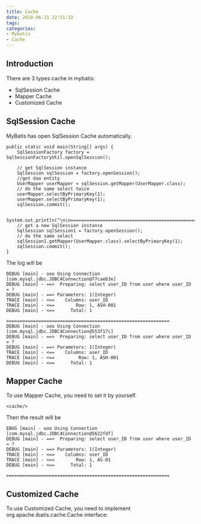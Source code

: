 ```yaml
---
title: Cache
date: 2018-06-21 22:51:32
tags:
categories:
- Mybatis
- Cache
---
```


## Introduction
There are 3 types cache in mybatis:

- SqlSession Cache
- Mapper Cache
- Customized Cache

## SqlSession Cache
MyBatis has open SqlSession Cache automatically. 

	public static void main(String[] args) {
        SqlSessionFactory factory = SqlSessionFactoryUtil.openSqlSession();

        // get SqlSession instance
        SqlSession sqlSession = factory.openSession();
        //get dao entity
        UserMapper userMapper = sqlSession.getMapper(UserMapper.class);
        // do the same select twice
        userMapper.selectByPrimaryKey(1);
        userMapper.selectByPrimaryKey(1);
        sqlSession.commit();

        System.out.println("\n\n=============================================================");
        // get a new SqlSession instance
        SqlSession sqlSession1 = factory.openSession();
        // do the same select
        sqlSession1.getMapper(UserMapper.class).selectByPrimaryKey(1);
        sqlSession.commit();
    }

The log will be

	DEBUG [main] - ooo Using Connection [com.mysql.jdbc.JDBC4Connection@77caeb3e]
	DEBUG [main] - ==>  Preparing: select user_ID from user where user_ID = ? 
	DEBUG [main] - ==> Parameters: 1(Integer)
	TRACE [main] - <==    Columns: user_ID
	TRACE [main] - <==        Row: 1, ASH-001
	DEBUG [main] - <==      Total: 1
	
	=============================================================
	DEBUG [main] - ooo Using Connection [com.mysql.jdbc.JDBC4Connection@553f17c]
	DEBUG [main] - ==>  Preparing: select user_ID from user where user_ID = ? 
	DEBUG [main] - ==> Parameters: 1(Integer)
	TRACE [main] - <==    Columns: user_ID
	TRACE [main] - <==         Row: 1, ASH-001
	DEBUG [main] - <==      Total: 1

## Mapper Cache
To use Mapper Cache, you need to set it by yourself.

	<cache/>

Then the result will be

	EBUG [main] - ooo Using Connection [com.mysql.jdbc.JDBC4Connection@5622fdf]
	DEBUG [main] - ==>  Preparing: select user_ID from user where user_ID = ? 
	DEBUG [main] - ==> Parameters: 1(Integer)
	TRACE [main] - <==    Columns: user_ID
	TRACE [main] - <==        Row: 1, AS-01
	DEBUG [main] - <==      Total: 1
	
	=============================================================

## Customized Cache
To use Customized Cache, you need to implement org.apache.ibatis.cache.Cache interface: